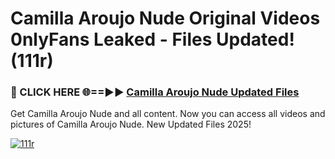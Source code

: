 # Camilla Aroujo Nude Original Videos 0nlyFans Leaked - Files Updated! (111r)

<h3>🔴 CLICK HERE 🌐==►► <a href="https://tinyurl.com/2m67pmp6" rel="nofollow">Camilla Aroujo Nude Updated Files</a></h3>

Get Camilla Aroujo Nude and all content. Now you can access all videos and pictures of Camilla Aroujo Nude. New Updated Files 2025!

[![111r](https://i.imgur.com/H4QAA4z.gif)](https://tinyurl.com/2m67pmp6)